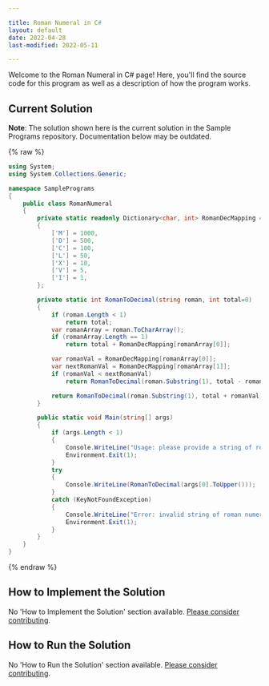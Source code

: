 ```yaml
---

title: Roman Numeral in C#
layout: default
date: 2022-04-28
last-modified: 2022-05-11

---
```


Welcome to the Roman Numeral in C# page! Here, you'll find the source code for this program as well as a description of how the program works.

## Current Solution

**Note**: The solution shown here is the current solution in the Sample Programs repository. Documentation below may be outdated.

{% raw %}

```c#
using System;
using System.Collections.Generic;

namespace SamplePrograms
{
    public class RomanNumeral
    {
        private static readonly Dictionary<char, int> RomanDecMapping = new Dictionary<char, int>()
        {
            ['M'] = 1000,
            ['D'] = 500,
            ['C'] = 100,
            ['L'] = 50,
            ['X'] = 10,
            ['V'] = 5,
            ['I'] = 1,
        };

        private static int RomanToDecimal(string roman, int total=0)
        {
            if (roman.Length < 1)
                return total;
            var romanArray = roman.ToCharArray();
            if (romanArray.Length == 1)
                return total + RomanDecMapping[romanArray[0]];

            var romanVal = RomanDecMapping[romanArray[0]];
            var nextRomanVal = RomanDecMapping[romanArray[1]];
            if (romanVal < nextRomanVal)
                return RomanToDecimal(roman.Substring(1), total - romanVal);

            return RomanToDecimal(roman.Substring(1), total + romanVal);
        }

        public static void Main(string[] args)
        {
            if (args.Length < 1)
            {
                Console.WriteLine("Usage: please provide a string of roman numerals");
                Environment.Exit(1);
            }
            try
            {
                Console.WriteLine(RomanToDecimal(args[0].ToUpper()));
            }
            catch (KeyNotFoundException)
            {
                Console.WriteLine("Error: invalid string of roman numerals");
                Environment.Exit(1);
            }
        }
    }
}
```

{% endraw %}

## How to Implement the Solution

No 'How to Implement the Solution' section available. [Please consider contributing](https://github.com/TheRenegadeCoder/sample-programs-website).

## How to Run the Solution

No 'How to Run the Solution' section available. [Please consider contributing](https://github.com/TheRenegadeCoder/sample-programs-website).